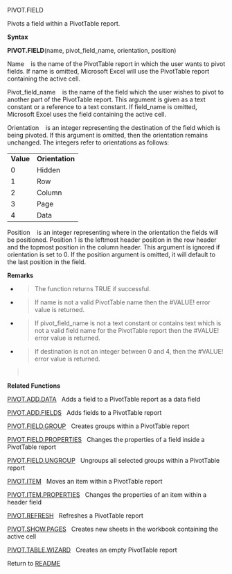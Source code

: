 PIVOT.FIELD

Pivots a field within a PivotTable report.

**Syntax**

**PIVOT.FIELD**(name, pivot\_field\_name, orientation, position)

Name&nbsp;&nbsp;&nbsp;&nbsp;is the name of the PivotTable report in
which the user wants to pivot fields. If name is omitted, Microsoft
Excel will use the PivotTable report containing the active cell.

Pivot\_field\_name&nbsp;&nbsp;&nbsp;&nbsp;is the name of the field which
the user wishes to pivot to another part of the PivotTable report. This
argument is given as a text constant or a reference to a text constant.
If field\_name is omitted, Microsoft Excel uses the field containing the
active cell.

Orientation&nbsp;&nbsp;&nbsp;&nbsp;is an integer representing the
destination of the field which is being pivoted. If this argument is
omitted, then the orientation remains unchanged. The integers refer to
orientations as follows:

|           |                 |
| --------- | --------------- |
| **Value** | **Orientation** |
| 0         | Hidden          |
| 1         | Row             |
| 2         | Column          |
| 3         | Page            |
| 4         | Data            |

Position&nbsp;&nbsp;&nbsp;&nbsp;is an integer representing where in the
orientation the fields will be positioned. Position 1 is the leftmost
header position in the row header and the topmost position in the column
header. This argument is ignored if orientation is set to 0. If the
position argument is omitted, it will default to the last position in
the field.

**Remarks**

  - > The function returns TRUE if successful.

  - > If name is not a valid PivotTable name then the \#VALUE\! error
    > value is returned.

  - > If pivot\_field\_name is not a text constant or contains text
    > which is not a valid field name for the PivotTable report then the
    > \#VALUE\! error value is returned.

  - > If destination is not an integer between 0 and 4, then the
    > \#VALUE\! error value is returned.

> &nbsp;

**Related Functions**

[PIVOT.ADD.DATA](PIVOT.ADD.DATA.md)&nbsp;&nbsp;&nbsp;Adds a field to a PivotTable report as a
data field

[PIVOT.ADD.FIELDS](PIVOT.ADD.FIELDS.md)&nbsp;&nbsp;&nbsp;Adds fields to a PivotTable report

[PIVOT.FIELD.GROUP](PIVOT.FIELD.GROUP.md)&nbsp;&nbsp;&nbsp;Creates groups within a PivotTable
report

[PIVOT.FIELD.PROPERTIES](PIVOT.FIELD.PROPERTIES.md)&nbsp;&nbsp;&nbsp;Changes the properties of a
field inside a PivotTable report

[PIVOT.FIELD.UNGROUP](PIVOT.FIELD.UNGROUP.md)&nbsp;&nbsp;&nbsp;Ungroups all selected groups within
a PivotTable report

[PIVOT.ITEM](PIVOT.ITEM.md)&nbsp;&nbsp;&nbsp;Moves an item within a PivotTable report

[PIVOT.ITEM.PROPERTIES](PIVOT.ITEM.PROPERTIES.md)&nbsp;&nbsp;&nbsp;Changes the properties of an item
within a header field

[PIVOT.REFRESH](PIVOT.REFRESH.md)&nbsp;&nbsp;&nbsp;Refreshes a PivotTable report

[PIVOT.SHOW.PAGES](PIVOT.SHOW.PAGES.md)&nbsp;&nbsp;&nbsp;Creates new sheets in the workbook
containing the active cell

[PIVOT.TABLE.WIZARD](PIVOT.TABLE.WIZARD.md)&nbsp;&nbsp;&nbsp;Creates an empty PivotTable report



Return to [README](README.md)

